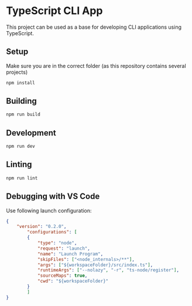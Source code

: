# TypeScript CLI App

This project can be used as a base for developing CLI applications using TypeScript.

## Setup

Make sure you are in the correct folder (as this repository contains several projects)

```bash
npm install
```

## Building

```bash
npm run build
```

## Development

```bash
npm run dev
```

## Linting

```bash
npm run lint
```

## Debugging with VS Code

Use following launch configuration:

```json
{
    "version": "0.2.0",
        "configurations": [
        {
            "type": "node",
            "request": "launch",
            "name": "Launch Program",
            "skipFiles": ["<node_internals>/**"],
            "args": ["${workspaceFolder}/src/index.ts"],
            "runtimeArgs": ["--nolazy", "-r", "ts-node/register"],
            "sourceMaps": true,
            "cwd": "${workspaceFolder}"
        }
        ]
}
```

